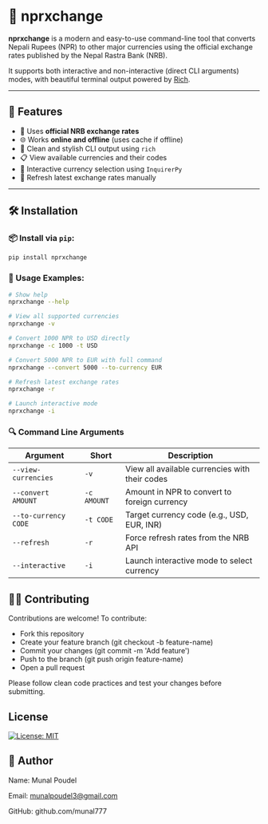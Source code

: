 # 💱 nprxchange

**nprxchange** is a modern and easy-to-use command-line tool that converts Nepali Rupees (NPR) to other major currencies using the official exchange rates published by the Nepal Rastra Bank (NRB).

It supports both interactive and non-interactive (direct CLI arguments) modes, with beautiful terminal output powered by [Rich](https://github.com/Textualize/rich).

---

## 📌 Features

- 🏦 Uses **official NRB exchange rates**
- 🌐 Works **online and offline** (uses cache if offline)
- 🎨 Clean and stylish CLI output using `rich`
- 📋 View available currencies and their codes
- 💬 Interactive currency selection using `InquirerPy`
- 🔁 Refresh latest exchange rates manually

---

## 🛠️ Installation

### 📦 Install via `pip`:
```bash
pip install nprxchange
```
### 🧪 Usage Examples:
```bash
# Show help
nprxchange --help

# View all supported currencies
nprxchange -v

# Convert 1000 NPR to USD directly
nprxchange -c 1000 -t USD

# Convert 5000 NPR to EUR with full command
nprxchange --convert 5000 --to-currency EUR

# Refresh latest exchange rates
nprxchange -r

# Launch interactive mode
nprxchange -i
```

### 🔍 Command Line Arguments

| Argument | Short | Description |
|----------|-------|-------------|
| `--view-currencies` | `-v` | View all available currencies with their codes |
| `--convert AMOUNT` | `-c AMOUNT` | Amount in NPR to convert to foreign currency |
| `--to-currency CODE` | `-t CODE` | Target currency code (e.g., USD, EUR, INR) |
| `--refresh` | `-r` | Force refresh rates from the NRB API |
| `--interactive` | `-i` | Launch interactive mode to select currency |

## 🧑‍💻 Contributing
Contributions are welcome! To contribute:
- Fork this repository
- Create your feature branch (git checkout -b feature-name)
- Commit your changes (git commit -m 'Add feature')
- Push to the branch (git push origin feature-name)
- Open a pull request

Please follow clean code practices and test your changes before submitting.

## License
[![License: MIT](https://img.shields.io/badge/License-MIT-yellow.svg)](https://opensource.org/licenses/MIT)

## 👤 Author
Name: Munal Poudel

Email: munalpoudel3@gmail.com

GitHub: github.com/munal777

